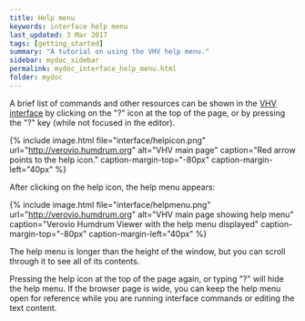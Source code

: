 ```yaml
---
title: Help menu
keywords: interface help menu
last_updated: 3 Mar 2017
tags: [getting_started]
summary: "A tutorial on using the VHV help menu."
sidebar: mydoc_sidebar
permalink: mydoc_interface_help_menu.html
folder: mydoc
---
```


A brief list of commands and other resources can be shown in the [VHV
interface](http://verovio.humdrum.org) by clicking on the "?" icon at
the top of the page, or by pressing the "?" key (while not focused in
the editor).

{% include image.html
	file="interface/helpicon.png"
	url="http://verovio.humdrum.org"
	alt="VHV main page"
	caption="Red arrow points to the help icon."
	caption-margin-top="-80px"
	caption-margin-left="40px"
%}

After clicking on the help icon, the help menu appears:

{% include image.html
	file="interface/helpmenu.png"
	url="http://verovio.humdrum.org"
	alt="VHV main page showing help menu"
	caption="Verovio Humdrum Viewer with the help menu displayed"
	caption-margin-top="-80px"
	caption-margin-left="40px"
%}

The help menu is longer than the height of the window, but you can
scroll through it to see all of its contents.

Pressing the help icon at the top of the page again, or typing "?" will
hide the help menu.  If the browser page is wide, you can keep the
help menu open for reference while you are running interface commands
or editing the text content.





